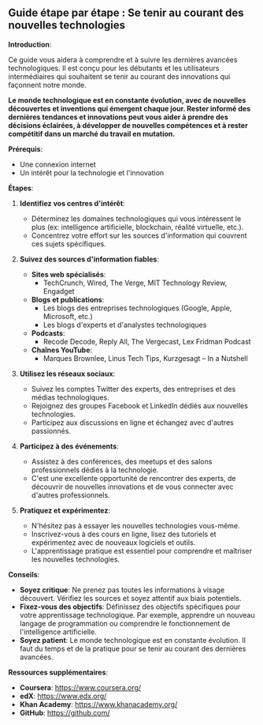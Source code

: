 ## Guide étape par étape : Se tenir au courant des nouvelles technologies

**Introduction**:

Ce guide vous aidera à comprendre et à suivre les dernières avancées technologiques. Il est conçu pour les débutants et les utilisateurs intermédiaires qui souhaitent se tenir au courant des innovations qui façonnent notre monde.

**Le monde technologique est en constante évolution, avec de nouvelles découvertes et inventions qui émergent chaque jour. 
Rester informé des dernières tendances et innovations peut vous aider à prendre des décisions éclairées, à développer de nouvelles compétences et à rester compétitif dans un marché du travail en mutation.**

**Prérequis**:

* Une connexion internet
* Un intérêt pour la technologie et l'innovation

**Étapes**:

1. **Identifiez vos centres d'intérêt**:

   * Déterminez les domaines technologiques qui vous intéressent le plus (ex: intelligence artificielle, blockchain, réalité virtuelle, etc.). 
   * Concentrez votre effort sur les sources d'information qui couvrent ces sujets spécifiques.

2. **Suivez des sources d'information fiables**:

   * **Sites web spécialisés**: 
     * TechCrunch, Wired, The Verge, MIT Technology Review, Engadget
   * **Blogs et publications**: 
     * Les blogs des entreprises technologiques (Google, Apple, Microsoft, etc.)
     * Les blogs d'experts et d'analystes technologiques
   * **Podcasts**: 
     * Recode Decode, Reply All, The Vergecast, Lex Fridman Podcast
   * **Chaînes YouTube**: 
     * Marques Brownlee, Linus Tech Tips, Kurzgesagt – In a Nutshell

3. **Utilisez les réseaux sociaux**:

   * Suivez les comptes Twitter des experts, des entreprises et des médias technologiques.
   * Rejoignez des groupes Facebook et LinkedIn dédiés aux nouvelles technologies.
   * Participez aux discussions en ligne et échangez avec d'autres passionnés.

4. **Participez à des événements**:

   * Assistez à des conférences, des meetups et des salons professionnels dédiés à la technologie.
   * C'est une excellente opportunité de rencontrer des experts, de découvrir de nouvelles innovations et de vous connecter avec d'autres professionnels.

5. **Pratiquez et expérimentez**:

   * N'hésitez pas à essayer les nouvelles technologies vous-même.
   * Inscrivez-vous à des cours en ligne, lisez des tutoriels et expérimentez avec de nouveaux logiciels et outils.
   * L'apprentissage pratique est essentiel pour comprendre et maîtriser les nouvelles technologies.

**Conseils**:

* **Soyez critique**: Ne prenez pas toutes les informations à visage découvert. Vérifiez les sources et soyez attentif aux biais potentiels.
* **Fixez-vous des objectifs**: Définissez des objectifs spécifiques pour votre apprentissage technologique. Par exemple, apprendre un nouveau langage de programmation ou comprendre le fonctionnement de l'intelligence artificielle.
* **Soyez patient**: Le monde technologique est en constante évolution. Il faut du temps et de la pratique pour se tenir au courant des dernières avancées.

**Ressources supplémentaires**:

* **Coursera**: https://www.coursera.org/
* **edX**: https://www.edx.org/
* **Khan Academy**: https://www.khanacademy.org/
* **GitHub**: https://github.com/



